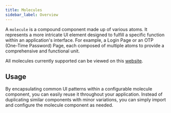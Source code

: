 ```yaml
---
title: Molecules
sidebar_label: Overview
---
```




<head>
  <title> Overview </title>
  <meta
    name="description"
    content="your meta content goes here"
  />
</head>

A `molecule` is a compound component made up of various atoms. It represents a more intricate UI element designed to fulfill a specific function within an application's interface. For example, a Login Page or an OTP (One-Time Password) Page, each composed of multiple atoms to provide a comprehensive and functional unit.

All molecules currently supported can be viewed on this [website](https://stencil-ui-templates.vercel.app/).
 
## Usage

By encapsulating common UI patterns within a configurable molecule component, you can easily reuse it throughout your application. Instead of duplicating similar components with minor variations, you can simply import and configure the molecule component as needed.

